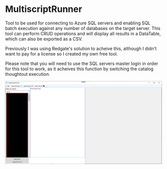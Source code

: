 # MultiscriptRunner

Tool to be used for connecting to Azure SQL servers and enabling SQL batch execution against any number of databases on the target server. This tool can perform CRUD operations and will display all results in a DataTable, which can also be exported as a CSV.

Previously I was using Redgate's solution to acheive this, although I didn't want to pay for a license so I created my own free tool.

Please note that you will need to use the SQL servers master login in order for this tool to work, as it acheives this function by switching the catalog thoughtout execution.

![Alt text](/MultiscriptRunner/Resources/Images/Screenshot.png?raw=true "Screenshot")
